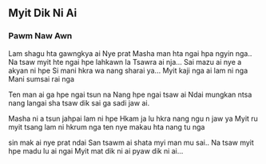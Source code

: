 ## Myit Dik Ni Ai 
### Pawm Naw Awn

Lam shagu hta gawngkya ai Nye prat
Masha man hta ngai hpa ngyin nga..
Na tsaw myit hte ngai hpe lahkawn la
Tsawra ai nja...
Sai mazu ai nye a akyan ni hpe
Si mani hkra wa nang sharai ya...
Myit kaji nga ai lam ni nga 
Mani sumsai rai nga 

Ten man ai ga hpe ngai tsun na 
Nang hpe ngai tsaw ai
Ndai mungkan ntsa nang langai sha tsaw dik sai ga sadi jaw ai.

Masha ni a tsun jahpai lam ni hpe
Hkam ja lu hkra nang ngu n jaw ya
Myit ru myit tsang lam ni hkrum nga ten 
nye makau hta nang tu nga 

sin mak ai  nye prat ndai 
San tsawm ai shata myi man  mu sai..
Na tsaw myit hpe madu lu ai ngai 
Myit mat dik ni ai pyaw dik ni ai...